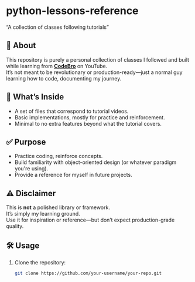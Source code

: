 

# python-lessons-reference

“A collection of classes following tutorials”

## 📌 About

This repository is purely a personal collection of classes I followed and built while learning from [**CodeBro**](https://www.youtube.com/channel/UC_3CGp7cjH1pFfeFnJz3fDQ) on YouTube.  
It’s not meant to be revolutionary or production-ready—just a normal guy learning how to code, documenting my journey.

## 🧩 What’s Inside

- A set of files that correspond to tutorial videos.  
- Basic implementations, mostly for practice and reinforcement.  
- Minimal to no extra features beyond what the tutorial covers.

## ✅ Purpose

- Practice coding, reinforce concepts.  
- Build familiarity with object-oriented design (or whatever paradigm you're using).  
- Provide a reference for myself in future projects.

## ⚠️ Disclaimer

This is **not** a polished library or framework.  
It’s simply my learning ground.  
Use it for inspiration or reference—but don’t expect production-grade quality.

## 🛠 Usage

1. Clone the repository:  
   ```bash
   git clone https://github.com/your-username/your-repo.git

